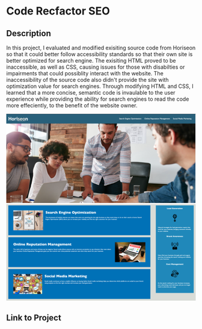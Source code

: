 # Code Recfactor SEO

## Description

In this project, I evaluated and modified exisiting source code from Horiseon so that it could better follow accessibility standards
so that their own site is better optimized for search engine. The exisiting HTML proved to be inaccessible, as well as CSS, causing issues for those 
with disabilties or impairments that could possiblity interact with the website. The inaccessibility of the source code also didn't provide the site with 
optimization value for search engines. Through modifying HTML and CSS, I learned that a more concise, semantic code is invaulable to the user experience while 
providing the ability for search engines to read the code more effeciently, to the benefit of the website owner. 


![horiseon seo](/assets/images/horiseon-1.jpg)
![horiseon seo](/assets/images/horiseon-2.jpg)

## Link to Project

